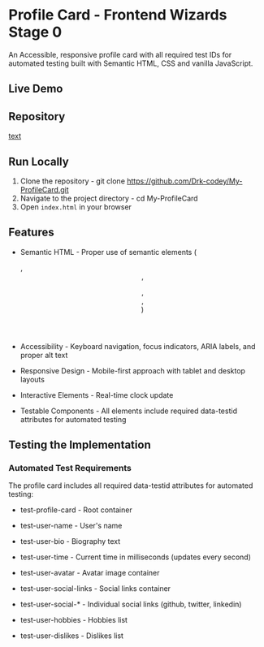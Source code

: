 # Profile Card - Frontend Wizards Stage 0

An Accessible, responsive profile card with all required test IDs for automated testing built with Semantic HTML, CSS and vanilla JavaScript.

## Live Demo

## Repository

[text](https://github.com/Drk-codey/My-ProfileCard.git)

## Run Locally
1. Clone the repository - git clone https://github.com/Drk-codey/My-ProfileCard.git
2. Navigate to the project directory - cd My-ProfileCard
3. Open `index.html` in your browser


## Features

- Semantic HTML - Proper use of semantic elements (<article>, <header>, <figure>, <nav>, <section>)

- Accessibility - Keyboard navigation, focus indicators, ARIA labels, and proper alt text

- Responsive Design - Mobile-first approach with tablet and desktop layouts

- Interactive Elements - Real-time clock update

- Testable Components - All elements include required data-testid attributes for automated testing

## Testing the Implementation

### Automated Test Requirements

The profile card includes all required data-testid attributes for automated testing:

- test-profile-card - Root container

- test-user-name - User's name

- test-user-bio - Biography text

- test-user-time - Current time in milliseconds (updates every second)

- test-user-avatar - Avatar image container

- test-user-social-links - Social links container

- test-user-social-* - Individual social links (github, twitter, linkedin)

- test-user-hobbies - Hobbies list

- test-user-dislikes - Dislikes list